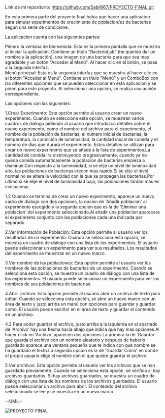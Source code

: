 Link de mi repositorio: https://github.com/Sabil667/PROYECTO-FINAL.git

En esta primera parte del proyecto final habia que hacer una aplicacion para simular experimentos de crecimiento de poblacion/es de bacterias segun una serie de condicione.

La aplicacion cuenta con las siguientes partes:

Pimero la ventana de bienvenida: Esta es la primera pantalla que se muestra al iniciar la aplicación. Contiene un título "BacterioLab" (he querido dar un nombre a la aplicación), una imagen de una bacteria para que sea mas agradable y un botón "Acceder al Menú". Al hacer clic en el botón, se pasa a la segunda interfaz.  
Menú principal: Esta es la segunda interfaz que se muestra al hacer clic en el botón "Acceder al Menú". Contiene un título "Menú" y un ComboBox con las diferentes opciones que se pueden seleccionar en esta aplicacion y se piden para este proyecto. Al seleccionar una opción, se realiza una acción correspondiente.

Las opciones son las siguientes:

1.Crear Experimento: Esta opción permite al usuario crear un nuevo experimento. Cuando se selecciona esta opción, se muestran varios cuadros de diálogo pidiendo al usuario que introduzca detalles sobre el nuevo experimento, como el nombre del archivo para el experimento, el nombre de la población de bacterias, el número inicial de bacterias, la temperatura, la condición de luminosidad, la cantidad inicial de comida y el número de días que durará el experimento. Estos detalles se utilizan para crear un nuevo experimento que se añade a la lista de experimentos.La cantidad de comida ira disminuyendo progresivamente, cuando ya no queda comida automaticamente la poblacion de bacterias empieza a disminuir.Con respecto a la luminosidad, si se elije un nivel de luminosidad alto, las poblaciones de bacterias crecen mas rapido.Si se elije el nivel normal no se altera la velocidad con la que se propagan las bacterias.Por ultimo si se elije el nivel de luminosidad bajo, las poblaciones tardan mas en evolucionar.

 1.2 Cuando se termina de crear un nuevo experimento, aparece un nuevo cadro de dialogo con dos opciones, la opcion de 'Añadir poblacion' al experimento escogido y la segunda opcion que es la de 'Eliminar una poblacion' del experimento seleccionado.Al añadir una poblacion aparecera el experimento conjunto con las poblaciones cada una indicada por separado.
    

2.Ver información de Población: Esta opción permite al usuario ver los resultados de un experimento. Cuando se selecciona esta opción, se muestra un cuadro de diálogo con una lista de los experimentos. El usuario puede seleccionar un experimento para ver sus resultados. Los resultados del experimento se muestran en un nuevo marco.  

3.Ver nombre de las poblaciones: Esta opción permite al usuario ver los nombres de las poblaciones de bacterias de un experimento. Cuando se selecciona esta opción, se muestra un cuadro de diálogo con una lista de los experimentos. El usuario puede seleccionar un experimento para ver los nombres de sus poblaciones de bacterias.  

4.Abrir archivo: Esta opción permite al usuario abrir un archivo de texto para editar. Cuando se selecciona esta opción, se abre un nuevo marco con un área de texto y justo arriba un menú con opciones para guardar y guardar como. El usuario puede escribir en el área de texto y guardar el contenido en un archivo.

4.2 Para poder guardar el archivo, justo arriba a la izquierda en el apartado de 'Archivo' hay una flecha hacia abajo que indica que hay mas opciones.Al hacer click en 'Archivo' aparecen dos opciones.La primera la de 'Guardar' que guarda el archivo con un nombre aleatorio y despues de haberlo guardado aparece una ventana pequeña que te indica con que nombre se ha guardado el texto.La segunda opcion es la de 'Guardar Como' en donde el propio usuario elige el nombre con el que quiere guardar el archivo.

5.Ver archivos: Esta opción permite al usuario ver los archivos que se han guardado previamente. Cuando se selecciona esta opción, se verifica si hay archivos guardados. Si hay archivos guardados, se muestra un cuadro de diálogo con una lista de los nombres de los archivos guardados. El usuario puede seleccionar un archivo para abrir. El contenido del archivo seleccionado se lee y se muestra en un nuevo marco



--UML--


![PROYECTO-FINAL](https://github.com/Sabil667/PROYECTO-FINAL/assets/146822066/255fbf4a-e6a3-4bca-af6e-4a7a44bd1dc7)
